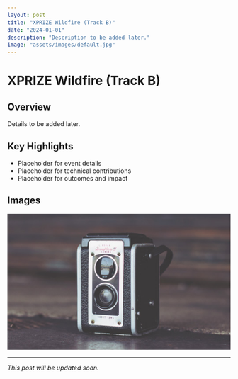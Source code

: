 ```yaml
---
layout: post
title: "XPRIZE Wildfire (Track B)"
date: "2024-01-01"
description: "Description to be added later."
image: "assets/images/default.jpg"
---
```


# XPRIZE Wildfire (Track B)

## Overview
Details to be added later.

## Key Highlights
- Placeholder for event details
- Placeholder for technical contributions
- Placeholder for outcomes and impact

## Images
![Placeholder](assets/images/default.jpg)

---

*This post will be updated soon.*
